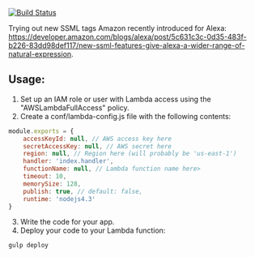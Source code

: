 [![Build Status](https://travis-ci.org/davidmerrick/alexa-new-ssml.svg?branch=master)](https://travis-ci.org/davidmerrick/alexa-new-ssml)

Trying out new SSML tags Amazon recently introduced for Alexa: https://developer.amazon.com/blogs/alexa/post/5c631c3c-0d35-483f-b226-83dd98def117/new-ssml-features-give-alexa-a-wider-range-of-natural-expression.

## Usage:

1. Set up an IAM role or user with Lambda access using the "AWSLambdaFullAccess" policy.
2. Create a conf/lambda-config.js file with the following contents:
```javascript
module.exports = {
    accessKeyId: null, // AWS access key here
    secretAccessKey: null, // AWS secret here
    region: null, // Region here (will probably be 'us-east-1')
    handler: 'index.handler',
    functionName: null, // Lambda function name here>
    timeout: 10,
    memorySize: 128,
    publish: true, // default: false,
    runtime: 'nodejs4.3'
}
```
3. Write the code for your app.
4. Deploy your code to your Lambda function:
```
gulp deploy
```
